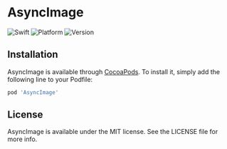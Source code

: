 # AsyncImage
![Swift](https://github.com/amarantedaniel/AsyncImage/workflows/Swift/badge.svg) ![Platform](https://img.shields.io/cocoapods/p/AsyncImage) ![Version](https://img.shields.io/cocoapods/v/AsyncImage)

## Installation

AsyncImage is available through [CocoaPods](https://cocoapods.org). To install
it, simply add the following line to your Podfile:

```ruby
pod 'AsyncImage'
```

## License

AsyncImage is available under the MIT license. See the LICENSE file for more info.
